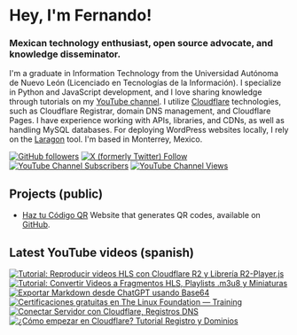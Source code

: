 # Hey, I'm Fernando!

### Mexican technology enthusiast, open source advocate, and knowledge disseminator.
I'm a graduate in Information Technology from the Universidad Autónoma de Nuevo León (Licenciado en Tecnologías de la Información). I specialize in Python and JavaScript development, and I love sharing knowledge through tutorials on my [YouTube channel](https://www.youtube.com/fernandodilland). I utilize [Cloudflare](https://github.com/cloudflare) technologies, such as Cloudflare Registrar, domain DNS management, and Cloudflare Pages. I have experience working with APIs, libraries, and CDNs, as well as handling MySQL databases. For deploying WordPress websites locally, I rely on the [Laragon](https://github.com/leokhoa/laragon) tool. I'm based in Monterrey, Mexico.

[![GitHub followers](https://img.shields.io/github/followers/fernandodilland?label=Follow&style=social)](https://github.com/fernandodilland) [![X (formerly Twitter) Follow](https://img.shields.io/twitter/follow/fernandodilland?style=social)](https://twitter.com/fernandodilland)
[![YouTube Channel Subscribers](https://img.shields.io/youtube/channel/subscribers/UCvu9lyZixV1Ob06Wvh0dnNw?style=social)](https://www.youtube.com/c/FernandoDilland) [![YouTube Channel Views](https://img.shields.io/youtube/channel/views/UCvu9lyZixV1Ob06Wvh0dnNw?style=social)](https://www.youtube.com/c/FernandoDilland)

## Projects (public)
- [Haz tu Código QR](https://hazqr.com/) Website that generates QR codes, available on [GitHub](https://github.com/fernandodilland/hazqr).

## Latest YouTube videos (spanish)
<!-- BEGIN YOUTUBE-CARDS -->
[![Tutorial: Reproducir videos HLS con Cloudflare R2 y Librería R2-Player.js](https://ytcards.demolab.com/?id=Lki56r7bX5E&title=Tutorial%3A+Reproducir+videos+HLS+con+Cloudflare+R2+y+Librer%C3%ADa+R2-Player.js&lang=en&timestamp=1731250827&background_color=%230d1117&title_color=%23ffffff&stats_color=%23dedede&max_title_lines=1&width=250&border_radius=5 "Tutorial: Reproducir videos HLS con Cloudflare R2 y Librería R2-Player.js")](https://www.youtube.com/watch?v=Lki56r7bX5E)
[![Tutorial: Convertir Videos a Fragmentos HLS, Playlists .m3u8 y Miniaturas](https://ytcards.demolab.com/?id=Y1NFBudw-Tk&title=Tutorial%3A+Convertir+Videos+a+Fragmentos+HLS%2C+Playlists+.m3u8+y+Miniaturas&lang=en&timestamp=1731216903&background_color=%230d1117&title_color=%23ffffff&stats_color=%23dedede&max_title_lines=1&width=250&border_radius=5 "Tutorial: Convertir Videos a Fragmentos HLS, Playlists .m3u8 y Miniaturas")](https://www.youtube.com/watch?v=Y1NFBudw-Tk)
[![Exportar Markdown desde ChatGPT usando Base64](https://ytcards.demolab.com/?id=Xf_1zUJhqaA&title=Exportar+Markdown+desde+ChatGPT+usando+Base64&lang=en&timestamp=1729872037&background_color=%230d1117&title_color=%23ffffff&stats_color=%23dedede&max_title_lines=1&width=250&border_radius=5 "Exportar Markdown desde ChatGPT usando Base64")](https://www.youtube.com/watch?v=Xf_1zUJhqaA)
[![Certificaciones gratuitas en The Linux Foundation — Training](https://ytcards.demolab.com/?id=FkPj51_Xwjs&title=Certificaciones+gratuitas+en+The+Linux+Foundation+%E2%80%94+Training&lang=en&timestamp=1729785616&background_color=%230d1117&title_color=%23ffffff&stats_color=%23dedede&max_title_lines=1&width=250&border_radius=5 "Certificaciones gratuitas en The Linux Foundation — Training")](https://www.youtube.com/watch?v=FkPj51_Xwjs)
[![Conectar Servidor con Cloudflare, Registros DNS](https://ytcards.demolab.com/?id=LNO5K8TuHxM&title=Conectar+Servidor+con+Cloudflare%2C+Registros+DNS&lang=en&timestamp=1729699219&background_color=%230d1117&title_color=%23ffffff&stats_color=%23dedede&max_title_lines=1&width=250&border_radius=5 "Conectar Servidor con Cloudflare, Registros DNS")](https://www.youtube.com/watch?v=LNO5K8TuHxM)
[![¿Cómo empezar en Cloudflare? Tutorial Registro y Dominios](https://ytcards.demolab.com/?id=B0k_1HStzUM&title=%C2%BFC%C3%B3mo+empezar+en+Cloudflare%3F+Tutorial+Registro+y+Dominios&lang=en&timestamp=1729641606&background_color=%230d1117&title_color=%23ffffff&stats_color=%23dedede&max_title_lines=1&width=250&border_radius=5 "¿Cómo empezar en Cloudflare? Tutorial Registro y Dominios")](https://www.youtube.com/watch?v=B0k_1HStzUM)
<!-- END YOUTUBE-CARDS -->
